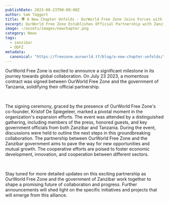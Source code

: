 ```yaml
---
publishDate: 2023-08-23T00:00:00Z
author: Sam Taggart
title: 🌍 A New Chapter Unfolds - OurWorld Free Zone Joins Forces with Tanzania's Officials
excerpt: OurWorld Free Zone Establishes Official Partnership with Zanzibar Government.
image: ~/assets/images/newchapter.png
category: News
tags:
  - zanzibar
  - ODFZ
metadata:
  canonical: "https://freezone.ourworld.tf/blog/a-new-chapter-unfolds/"
---
```


OurWorld Free Zone is excited to announce a significant milestone in its journey towards global collaboration. On July 23 2023, a momentous contract was signed between OurWorld Free Zone and the government of Tanzania, solidifying their official partnership.


<br/>


The signing ceremony, graced by the presence of OurWorld Free Zone's co-founder, Kristof De Spiegeleer, marked a pivotal moment in the organization's expansion efforts. The event was attended by a distinguished gathering, including members of the press, honored guests, and key government officials from both Zanzibar and Tanzania.
During the event, discussions were held to outline the next steps in this groundbreaking collaboration. The partnership between OurWorld Free Zone and the Zanzibar government aims to pave the way for new opportunities and mutual growth. The cooperative efforts are poised to foster economic development, innovation, and cooperation between different sectors.

<br/>

Stay tuned for more detailed updates on this exciting partnership as OurWorld Free Zone and the government of Zanzibar work together to shape a promising future of collaboration and progress. Further announcements will shed light on the specific initiatives and projects that will emerge from this alliance.
